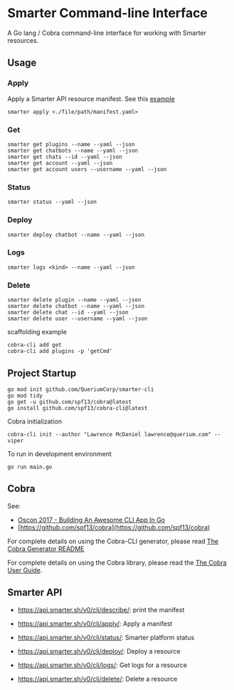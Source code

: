 # Smarter Command-line Interface

A Go lang / Cobra command-line interface for working with Smarter resources.

## Usage

### Apply

Apply a Smarter API resource manifest. See this [example](./data/manifests/example-configuration.yaml)

```console
smarter apply <./file/path/manifest.yaml>
```

### Get 

```console
smarter get plugins --name --yaml --json
smarter get chatbots --name --yaml --json
smarter get chats --id --yaml --json
smarter get account --yaml --json
smarter get account users --username --yaml --json
```

### Status

```console
smarter status --yaml --json
```

### Deploy

```console
smarter deploy chatbot --name --yaml --json
```

### Logs

```console
smarter logs <kind> --name --yaml --json
```

### Delete

```console
smarter delete plugin --name --yaml --json
smarter delete chatbot --name --yaml --json
smarter delete chat --id --yaml --json
smarter delete user --username --yaml --json
```

scaffolding example

```console
cobra-cli add get
cobra-cli add plugins -p 'getCmd'
```

## Project Startup

```console
go mod init github.com/QueriumCorp/smarter-cli
go mod tidy
go get -u github.com/spf13/cobra@latest
go install github.com/spf13/cobra-cli@latest
```

Cobra initialization

```console
cobra-cli init --author "Lawrence McDaniel lawrence@querium.com" --viper
```

To run in development environment

```console
go run main.go
```

## Cobra

See:

- [Oscon 2017 - Building An Awesome CLI App In Go](https://spf13.com/presentation/building-an-awesome-cli-app-in-go-oscon/)
- [https://github.com/spf13/cobra](https://github.com/spf13/cobra)

For complete details on using the Cobra-CLI generator, please read [The Cobra Generator README](https://github.com/spf13/cobra-cli/blob/main/README.md)

For complete details on using the Cobra library, please read the [The Cobra User Guide](https://github.com/spf13/cobra/blob/main/site/content/user_guide.md).


## Smarter API

- https://api.smarter.sh/v0/cli/describe/: print the manifest
- https://api.smarter.sh/v0/cli/apply/: Apply a manifest
- https://api.smarter.sh/v0/cli/status/: Smarter platform status
- https://api.smarter.sh/v0/cli/deploy/: Deploy a resource

- https://api.smarter.sh/v0/cli/logs/: Get logs for a resource
- https://api.smarter.sh/v0/cli/delete/: Delete a resource
